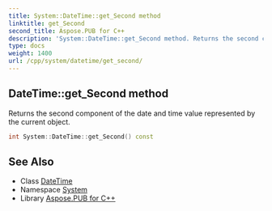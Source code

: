 ```yaml
---
title: System::DateTime::get_Second method
linktitle: get_Second
second_title: Aspose.PUB for C++
description: 'System::DateTime::get_Second method. Returns the second component of the date and time value represented by the current object in C++.'
type: docs
weight: 1400
url: /cpp/system/datetime/get_second/
---
```

## DateTime::get_Second method


Returns the second component of the date and time value represented by the current object.

```cpp
int System::DateTime::get_Second() const
```

## See Also

* Class [DateTime](../)
* Namespace [System](../../)
* Library [Aspose.PUB for C++](../../../)
